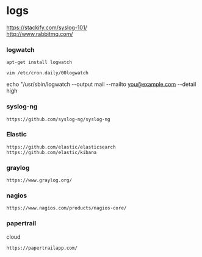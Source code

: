 logs
======

https://stackify.com/syslog-101/  
http://www.rabbitmq.com/

### logwatch
    apt-get install logwatch

    vim /etc/cron.daily/00logwatch

echo "/usr/sbin/logwatch --output mail --mailto you@example.com --detail high

### **syslog-ng**
    https://github.com/syslog-ng/syslog-ng
 
### **Elastic**  
    https://github.com/elastic/elasticsearch  
    https://github.com/elastic/kibana

### **graylog**
    https://www.graylog.org/

### **nagios**

    https://www.nagios.com/products/nagios-core/
    
### **papertrail** 
cloud  

    https://papertrailapp.com/